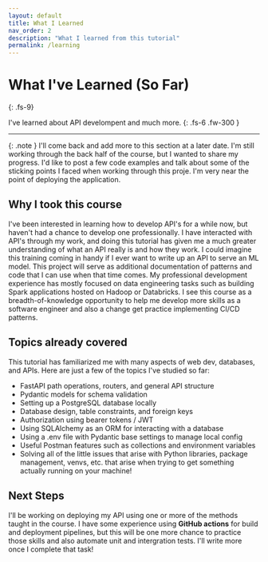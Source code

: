 ```yaml
---
layout: default
title: What I Learned
nav_order: 2
description: "What I learned from this tutorial"
permalink: /learning
---
```


# What I've Learned (So Far)
{: .fs-9}

I've learned about API develompent and much more.
{: .fs-6 .fw-300 }

---

{: .note }
I'll come back and add more to this section at a later date. I'm still working through the back half of the course, but I wanted to share my progress. I'd like to post a few code examples and talk about some of the sticking points I faced when working through this proje. I'm very near the point of deploying the application.

## Why I took this course

I've been interested in learning how to develop API's for a while now, but haven't had a chance to develop one professionally. I have interacted with API's through my work, and doing this tutorial has given me a much greater understanding of what an API really is and how they work. I could imagine this training coming in handy if I ever want to write up an API to serve an ML model. This project will serve as additional documentation of patterns and code that I can use when that time comes. My professional development experience has mostly focused on data engineering tasks such as building Spark applications hosted on Hadoop or Databricks. I see this course as a breadth-of-knowledge opportunity to help me develop more skills as a software engineer and also a change get practice implementing CI/CD patterns.

## Topics already covered

This tutorial has familiarized me with many aspects of web dev, databases, and APIs. Here are just a few of the topics I've studied so far:

- FastAPI path operations, routers, and general API structure
- Pydantic models for schema validation 
- Setting up a PostgreSQL database locally
- Database design, table constraints, and foreign keys
- Authorization using bearer tokens / JWT
- Using SQLAlchemy as an ORM for interacting with a database
- Using a .env file with Pydantic base settings to manage local config
- Useful Postman features such as collections and environment variables
- Solving all of the little issues that arise with Python libraries, package management, venvs, etc. that arise when trying to get something actually running on your machine!

## Next Steps

I'll be working on deploying my API using one or more of the methods taught in the course. I have some experience using **GitHub actions** for build and deployment pipelines, but this will be one more chance to practice those skills and also automate unit and intergration tests. I'll write more once I complete that task!